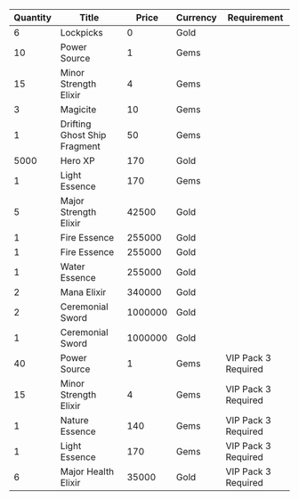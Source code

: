 | Quantity | Title | Price | Currency |  Requirement |
| -------- | ----- | ----- | -------- |  ----------- |
| 6 | Lockpicks | 0 | Gold |  |
| 10 | Power Source | 1 | Gems |  |
| 15 | Minor Strength Elixir | 4 | Gems |  |
| 3 | Magicite | 10 | Gems |  |
| 1 | Drifting Ghost Ship Fragment | 50 | Gems |  |
| 5000 | Hero XP | 170 | Gold |  |
| 1 | Light Essence | 170 | Gems |  |
| 5 | Major Strength Elixir | 42500 | Gold |  |
| 1 | Fire Essence | 255000 | Gold |  |
| 1 | Fire Essence | 255000 | Gold |  |
| 1 | Water Essence | 255000 | Gold |  |
| 2 | Mana Elixir | 340000 | Gold |  |
| 2 | Ceremonial Sword | 1000000 | Gold |  |
| 1 | Ceremonial Sword | 1000000 | Gold |  |
| 40 | Power Source | 1 | Gems | VIP Pack 3 Required |
| 15 | Minor Strength Elixir | 4 | Gems | VIP Pack 3 Required |
| 1 | Nature Essence | 140 | Gems | VIP Pack 3 Required |
| 1 | Light Essence | 170 | Gems | VIP Pack 3 Required |
| 6 | Major Health Elixir | 35000 | Gold | VIP Pack 3 Required |
